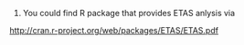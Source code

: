 

1. You could find R package that provides ETAS anlysis via

http://cran.r-project.org/web/packages/ETAS/ETAS.pdf

